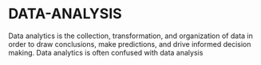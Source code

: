 # DATA-ANALYSIS
Data analytics is the collection, transformation, and organization of data in order to draw conclusions, make predictions, and drive informed decision making. Data analytics is often confused with data analysis
